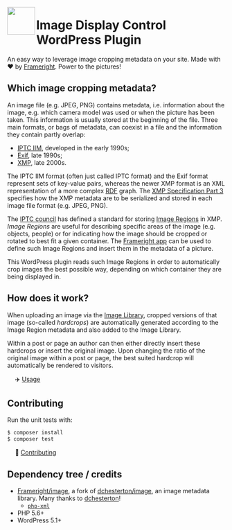 [<img src="https://avatars.githubusercontent.com/u/35964478?s=200&v=4" align="left" width="64" height="64">](https://frameright.io)

# Image Display Control WordPress Plugin

An easy way to leverage image cropping metadata on your site. Made with :heart:
by [Frameright](https://frameright.io). Power to the pictures!

## Which image cropping metadata?

An image file (e.g. JPEG, PNG) contains metadata, i.e. information about the
image, e.g. which camera model was used or when the picture has been taken.
This information is usually stored at the beginning of the file. Three main
formats, or bags of metadata, can coexist in a file and the information they
contain partly overlap:

- [IPTC IIM](https://en.wikipedia.org/wiki/IPTC_Information_Interchange_Model),
  developed in the early 1990s;
- [Exif](https://en.wikipedia.org/wiki/Exif), late 1990s;
- [XMP](https://en.wikipedia.org/wiki/Extensible_Metadata_Platform), late 2000s.

The IPTC IIM format (often just called IPTC format) and the Exif format
represent sets of key-value pairs, whereas the newer XMP format is an XML
representation of a more complex
[RDF](https://en.wikipedia.org/wiki/Resource_Description_Framework) graph. The
[XMP Specification Part 3](https://developer.adobe.com/xmp/docs/XMPSpecifications/)
specifies how the XMP metadata are to be serialized and stored in each image
file format (e.g. JPEG, PNG).

The
[IPTC council](https://en.wikipedia.org/wiki/International_Press_Telecommunications_Council)
has defined a standard for storing
[Image Regions](https://iptc.org/std/photometadata/specification/IPTC-PhotoMetadata#image-region)
in XMP. _Image Regions_ are useful for describing specific areas of the image
(e.g. objects, people) or for indicating how the image should be cropped or
rotated to best fit a given container. The
[Frameright app](https://frameright.app/) can be used to define such Image
Regions and insert them in the metadata of a picture.

This WordPress plugin reads such Image Regions in order to automatically crop
images the best possible way, depending on which container they are being
displayed in.

## How does it work?

When uploading an image via the
[Image Library](https://wordpress.org/support/article/using-images/), cropped
versions of that image (so-called _hardcrops_) are automatically generated
according to the Image Region metadata and also added to the Image Library.

Within a post or page an author can then either directly insert these hardcrops
or insert the original image. Upon changing the ratio of the original image
within a post or page, the best suited hardcrop will automatically be rendered
to visitors.

&emsp; :airplane: [Usage](docs/usage.md)

## Contributing

Run the unit tests with:

```bash
$ composer install
$ composer test
```

&emsp; :wrench: [Contributing](docs/contributing.md)

## Dependency tree / credits

- [Frameright/image](https://github.com/Frameright/image), a fork of
  [dchesterton/image](https://github.com/dchesterton/image), an image metadata
  library. Many thanks to [dchesterton](https://github.com/dchesterton)!
  - [`php-xml`](https://www.php.net/manual/en/book.dom.php)
- PHP 5.6+
- WordPress 5.1+
